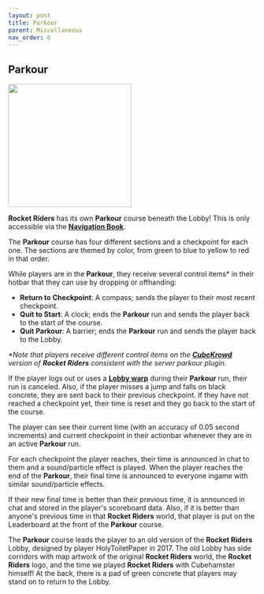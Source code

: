 ```yaml
---
layout: post
title: Parkour
parent: Miscellaneous
nav_order: 6
---
```

**Parkour**
---

<div id="art_image">
    <img src="https://zeroniaserver.github.io/RocketRidersWiki/images/parkour.png" width="250"  />
</div>

**Rocket Riders** has its own **Parkour** course beneath the Lobby! This is only accessible via the **[Navigation Book](https://zeroniaserver.github.io/RocketRidersWiki/misc/navigation_book)**.

The **Parkour** course has four different sections and a checkpoint for each one. The sections are themed by color, from green to blue to yellow to red in that order.

While players are in the **Parkour**, they receive several control items* in their hotbar that they can use by dropping or offhanding:
- **Return to Checkpoint**: A compass; sends the player to their most recent checkpoint.
- **Quit to Start**: A clock; ends the **Parkour** run and sends the player back to the start of the course.
- **Quit Parkour**: A barrier; ends the **Parkour** run and sends the player back to the Lobby.

_*Note that players receive different control items on the **[CubeKrowd](https://cubekrowd.net)** version of **Rocket Riders** consistent with the server parkour plugin._

If the player logs out or uses a **[Lobby warp](https://zeroniaserver.github.io/RocketRidersWiki/misc/navigation_book)** during their **Parkour** run, their run is canceled. Also, if the player misses a jump and falls on black concrete, they are sent back to their previous checkpoint. If they have not reached a checkpoint yet, their time is reset and they go back to the start of the course.

The player can see their current time (with an accuracy of 0.05 second increments) and current checkpoint in their actionbar whenever they are in an active **Parkour** run.

For each checkpoint the player reaches, their time is announced in chat to them and a sound/particle effect is played. When the player reaches the end of the **Parkour**, their final time is announced to everyone ingame with similar sound/particle effects.

If their new final time is better than their previous time, it is announced in chat and stored in the player's scoreboard data. Also, if it is better than anyone's previous time in that **Rocket Riders** world, that player is put on the Leaderboard at the front of the **Parkour** course.

The **Parkour** course leads the player to an old version of the **Rocket Riders** Lobby, designed by player HolyToiletPaper in 2017. The old Lobby has side corridors with map artwork of the original **Rocket Riders** world, the **Rocket Riders** logo, and the time we played **Rocket Riders** with Cubehamster himself! At the back, there is a pad of green concrete that players may stand on to return to the Lobby.